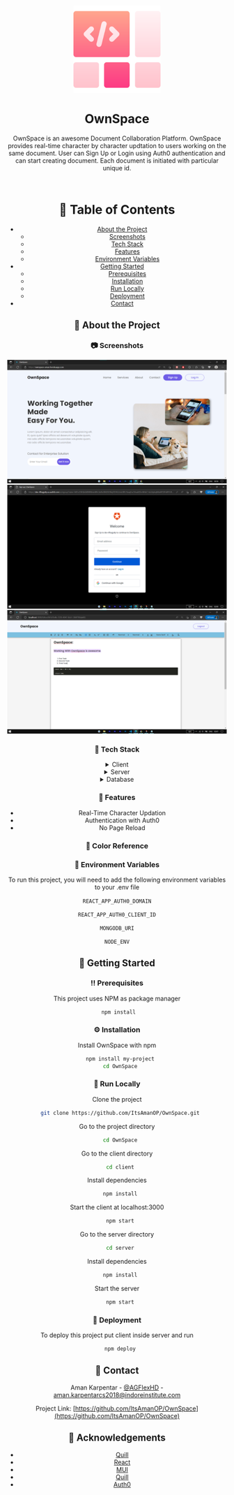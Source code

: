 <div align="center">

  <img src="./README-Images/logo.png" alt="logo" width="200" height="auto" />
  <h1>OwnSpace</h1>
  
  <p>
    OwnSpace is an awesome Document Collaboration Platform.
    OwnSpace provides real-time character by character updtation to users working on the same document. User can Sign Up or Login using Auth0 authentication and can start creating document. Each document is initiated with particular unique id.
  </p>
  

<br />

<!-- Table of Contents -->
# :notebook_with_decorative_cover: Table of Contents

- [About the Project](#star2-about-the-project)
  * [Screenshots](#camera-screenshots)
  * [Tech Stack](#space_invader-tech-stack)
  * [Features](#dart-features)
  * [Environment Variables](#key-environment-variables)
- [Getting Started](#toolbox-getting-started)
  * [Prerequisites](#bangbang-prerequisites)
  * [Installation](#gear-installation)
  * [Run Locally](#running-run-locally)
  * [Deployment](#triangular_flag_on_post-deployment)
- [Contact](#handshake-contact)

  

<!-- About the Project -->
## :star2: About the Project


<!-- Screenshots -->
### :camera: Screenshots

<div align="center"> 
  <img src="./README-Images/Home.png" alt="Home" />
</div>

<div align="center"> 
  <img src="./README-Images/Auth0.png" alt="Auth0Login" />
</div>

<div align="center"> 
  <img src="./README-Images/Editor.png" alt="Editor" />
</div>


<!-- TechStack -->
### :space_invader: Tech Stack

<details>
  <summary>Client</summary>
  <ul>
    <li><a href="https://reactjs.org/">React.js</a></li>
    <li><a href="https://getbootstrap.com/">Bootstrap</a></li>
  </ul>
</details>

<details>
  <summary>Server</summary>
  <ul>
    <li><a href="https://expressjs.com/">Express.js</a></li>
    <li><a href="https://socket.io/">SocketIO</a></li>
  </ul>
</details>

<details>
<summary>Database</summary>
  <ul>
    <li><a href="https://www.mongodb.com/">MongoDB</a></li>
  </ul>
</details>


<!-- Features -->
### :dart: Features

- Real-Time Character Updation 
- Authentication with Auth0
- No Page Reload

<!-- Color Reference -->
### :art: Color Reference

<!-- Env Variables -->
### :key: Environment Variables

To run this project, you will need to add the following environment variables to your .env file

`REACT_APP_AUTH0_DOMAIN`

`REACT_APP_AUTH0_CLIENT_ID`

`MONGODB_URI`

`NODE_ENV`

<!-- Getting Started -->
## 	:toolbox: Getting Started

<!-- Prerequisites -->
### :bangbang: Prerequisites

This project uses NPM as package manager

```bash
 npm install
```

<!-- Installation -->
### :gear: Installation

Install OwnSpace with npm

```bash
  npm install my-project
  cd OwnSpace
```

<!-- Run Locally -->
### :running: Run Locally

Clone the project

```bash
  git clone https://github.com/ItsAmanOP/OwnSpace.git
```

Go to the project directory

```bash
  cd OwnSpace
```

Go to the client directory

```bash
  cd client
```

Install dependencies

```bash
  npm install
```

Start the client at localhost:3000

```bash
  npm start
```

Go to the server directory

```bash
  cd server
```

Install dependencies

```bash
  npm install
```

Start the server

```bash
  npm start
```


<!-- Deployment -->
### :triangular_flag_on_post: Deployment

To deploy this project put client inside server and run

```bash
  npm deploy
```

<!-- Contact -->
## :handshake: Contact

Aman Karpentar - [@AGFlexHD](https://www.instagram.com/agflexhd) - aman.karpentarcs2018@indoreinstitute.com

Project Link: [https://github.com/ItsAmanOP/OwnSpace](https://github.com/ItsAmanOP/OwnSpace)


<!-- Acknowledgments -->
## :gem: Acknowledgements

 - [Quill](https://quilljs.com/)
 - [React](https://reactjs.org/)
 - [MUI](https://mui.com/)
 - [Quill](https://quilljs.com/)
 - [Auth0](https://auth0.com/blog/complete-guide-to-react-user-authentication/?utm_source=YouTube&utm_campaign=DevRel&utm_medium=link_placement)
